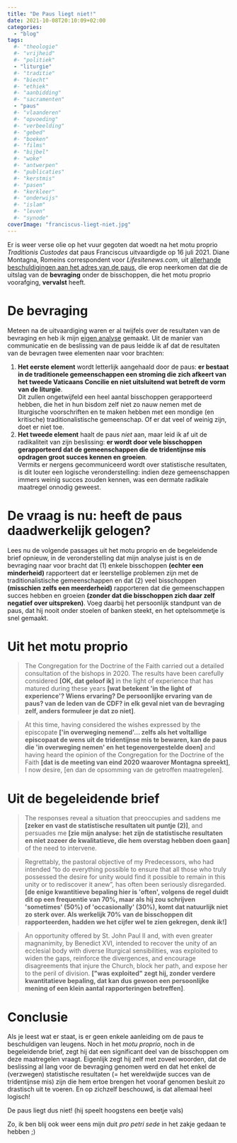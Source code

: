 ```yaml
---
title: "De Paus liegt niet!"
date: 2021-10-08T20:10:09+02:00
categories: 
  - "blog"
tags:
  #- "theologie"
  #- "vrijheid"
  #- "politiek"
  - "liturgie"
  #- "traditie"
  #- "biecht"
  #- "ethiek"
  #- "aanbidding"
  #- "sacramenten"
  - "paus"
  #- "vlaanderen"
  #- "opvoeding"
  #- "verbeelding"
  #- "gebed"
  #- "boeken"
  #- "films"
  #- "bijbel"
  #- "woke"
  #- "antwerpen"
  #- "publicaties"
  #- "kerstmis"
  #- "pasen"
  #- "kerkleer"
  #- "onderwijs"
  #- "islam"
  #- "leven"
  #- "synode"
coverImage: "franciscus-liegt-niet.jpg"
---
```


Er is weer verse olie op het vuur gegoten dat woedt na het motu proprio _Traditionis Custodes_ dat paus Franciscus uitvaardigde op 16 juli 2021. Diane Montagna, Romeins correspondent voor *Lifesitenews.com*, uit [allerhande beschuldigingen aan het adres van de paus](https://remnantnewspaper.com/web/index.php/articles/item/5633-traditionis-custodes-separating-fact-from-fiction), die erop neerkomen dat die de uitslag van de **bevraging** onder de bisschoppen, die het motu proprio voorafging, **vervalst** heeft.

# De bevraging

Meteen na de uitvaardiging waren er al twijfels over de resultaten van de bevraging en heb ik mijn [eigen analyse](https://gelovenleren.net/blog/het-doemscenario-van-paus-franciscus/) gemaakt. Uit de manier van communicatie en de beslissing van de paus leidde ik af dat de resultaten van de bevragen twee elementen naar voor brachten:

1. **Het eerste element** wordt letterlijk aangehaald door de paus: **er bestaat in de traditionele gemeenschappen een stroming die zich afkeert van het tweede Vaticaans Concilie en niet uitsluitend wat betreft de vorm van de liturgie**.  
Dit zullen ongetwijfeld een heel aantal bisschoppen gerapporteerd hebben, die het in hun bisdom zelf niet zo nauw nemen met de liturgische voorschriften en te maken hebben met een mondige (en kritische) traditionalistische gemeenschap. Of er dat veel of weinig zijn, doet er niet toe.
1. **Het tweede element** haalt de paus *niet* aan, maar leid ik af uit de radikaliteit van zijn beslissing: **er wordt door vele bisschoppen gerapporteerd dat de gemeenschappen die de tridentijnse mis opdragen groot succes kennen en groeien**.  
Vermits er nergens gecommuniceerd wordt over statistische resultaten, is dit louter een logische veronderstelling: indien deze gemeenschappen immers weinig succes zouden kennen, was een dermate radikale maatregel onnodig geweest.

# De vraag is nu: heeft de paus daadwerkelijk gelogen?

Lees nu de volgende passages uit het motu proprio en de begeleidende brief opnieuw, in de veronderstelling dat mijn analyse juist is en de bevraging naar voor bracht dat (1) enkele bisschoppen **(echter een minderheid)** rapporteert dat er leerstellige problemen zijn met de traditionalistische gemeenschappen en dat (2) veel bisschoppen **(misschien zelfs een meerderheid)** rapporteren dat die gemeenschappen succes hebben en groeien  **(zonder dat die bisschoppen zich daar zelf negatief over uitspreken)**.  Voeg daarbij het persoonlijk standpunt van de paus, dat hij nooit onder stoelen of banken steekt, en het optelsommetje is snel gemaakt.

# Uit het motu proprio

> The Congregation for the Doctrine of the Faith carried out a detailed consultation of the bishops in 2020. The results have been carefully considered **[OK, dat geloof ik]** in the light of experience that has matured during these years **[wat betekent 'in the light of experience'? Wiens ervaring? De persoonlijke ervaring van de paus? van de leden van de CDF? in elk geval niet van de bevraging zelf, anders formuleer je dat zo niet]**. 

> At this time, having considered the wishes expressed by the episcopate **['in overweging nemend'... zelfs als het voltallige episcopaat de wens uit de tridentijnse mis te bewaren, kan de paus die 'in overweging nemen' en het tegenovergestelde doen]** and having heard the opinion of the Congregation for the Doctrine of the Faith **[dat is de meeting van eind 2020 waarover Montagna spreekt]**, I now desire, [en dan de opsomming van de getroffen maatregelen].

# Uit de begeleidende brief

> The responses reveal a situation that preoccupies and saddens me **[zeker en vast de statistische resultaten uit puntje (2)]**, and persuades me **[zie mijn analyse: het zijn de statistische resultaten en niet zozeer de kwalitatieve, die hem overstag hebben doen gaan]** of the need to intervene. 

> Regrettably, the pastoral objective of my Predecessors, who had intended “to do everything possible to ensure that all those who truly possessed the desire for unity would find it possible to remain in this unity or to rediscover it anew”,  has often been seriously disregarded. **[de enige kwantitieve bepaling hier is 'often', volgens de regel duidt dit op een frequentie van 70%, maar als hij zou schrijven 'sometimes' (50%) of  'occasionally' (30%), komt dat natuurlijk niet zo sterk over. Als werkelijk 70% van de bisschoppen dit rapporteerden, hadden we het cijfer wel te zien gekregen, denk ik!]**

> An opportunity offered by St. John Paul II and, with even greater magnanimity, by Benedict XVI, intended to recover the unity of an ecclesial body with diverse liturgical sensibilities, was exploited to widen the gaps, reinforce the divergences, and encourage disagreements that injure the Church, block her path, and expose her to the peril of division. **["was exploited" zegt hij, zonder verdere kwantitatieve bepaling, dat kan dus gewoon een persoonlijke mening of een klein aantal rapporteringen betreffen]**.

# Conclusie

Als je leest wat er staat, is er geen enkele aanleiding om de paus te beschuldigen van leugens. Noch in het _motu proprio_, noch in de begeleidende brief, zegt hij dat een significant deel van de bisschoppen om deze maatregelen vraagt. Eigenlijk zegt hij zelf met zoveel woorden, dat de beslissing al lang voor de bevraging genomen werd en dat het enkel de (verzwegen) statistische resultaten (= het wereldwijde succes van de tridentijnse mis) zijn die hem ertoe brengen het vooraf genomen besluit zo drastisch uit te voeren. En op zichzelf beschouwd, is dat allemaal heel logisch!

De paus liegt dus niet! (hij speelt hoogstens een beetje vals)

Zo, ik ben blij ook weer eens mijn duit _pro petri sede_ in het zakje gedaan te hebben ;)

